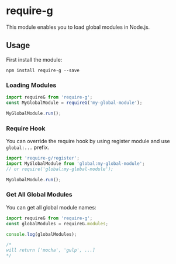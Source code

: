 require-g
=========

This module enables you to load global modules in Node.js.

## Usage
First install the module:

```
npm install require-g --save
```

### Loading Modules

```javascript
import requireG from 'require-g';
const MyGlobalModule = requireG('my-global-module');

MyGlobalModule.run();
```

### Require Hook

You can override the require hook by using register module and use ```global:...``` prefix.

```javascript
import 'require-g/register';
import MyGlobalModule from 'global:my-global-module';
// or require('global:my-global-module');

MyGlobalModule.run();
```

### Get All Global Modules
You can get all global module names:

```javascript
import requireG from 'require-g';
const globalModules = requireG.modules;

console.log(globalModules);

/*
will return ['mocha', 'gulp', ...]
*/
```
